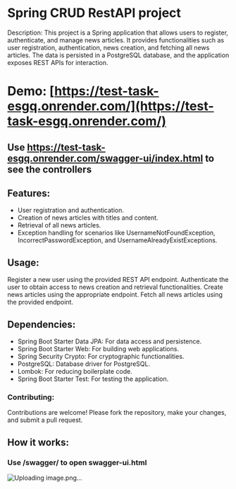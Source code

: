 # Spring CRUD RestAPI project
Description:
This project is a Spring application that allows users to register, authenticate, and manage news articles. It provides functionalities such as user registration, authentication, news creation, and fetching all news articles. The data is persisted in a PostgreSQL database, and the application exposes REST APIs for interaction.

# Demo: [https://test-task-esgq.onrender.com/](https://test-task-esgq.onrender.com/) 
## Use https://test-task-esgq.onrender.com/swagger-ui/index.html to see the controllers

## Features:
* User registration and authentication.
* Creation of news articles with titles and content.
* Retrieval of all news articles.
* Exception handling for scenarios like UsernameNotFoundException, IncorrectPasswordException, and UsernameAlreadyExistExceptions.

## Usage:
Register a new user using the provided REST API endpoint.
Authenticate the user to obtain access to news creation and retrieval functionalities.
Create news articles using the appropriate endpoint.
Fetch all news articles using the provided endpoint.

## Dependencies:
* Spring Boot Starter Data JPA: For data access and persistence.
* Spring Boot Starter Web: For building web applications.
* Spring Security Crypto: For cryptographic functionalities.
* PostgreSQL: Database driver for PostgreSQL.
* Lombok: For reducing boilerplate code.
* Spring Boot Starter Test: For testing the application.
### Contributing:
Contributions are welcome! Please fork the repository, make your changes, and submit a pull request.

## How it works:
### Use /swagger/ to open swagger-ui.html
![Uploading image.png…]()






